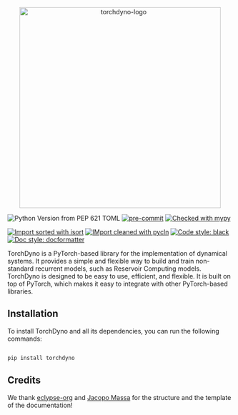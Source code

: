 <p align="center">
<picture>
    <source media="(prefers-color-scheme: dark)" srcset="https://raw.githubusercontent.com/vdecaro/torchdyno/refs/heads/main/docs/_static/images/logo_no_name.png?"><img width=450 alt="torchdyno-logo" src="https://raw.githubusercontent.com/vdecaro/torchdyno/refs/heads/main/docs/_static/images/logo_no_name.png"/>
</picture>
</p>

![Python Version from PEP 621 TOML](https://img.shields.io/python/required-version-toml?tomlFilePath=https%3A%2F%2Fraw.githubusercontent.com%2Feclypse-org%2Feclypse%2Fmain%2Fpyproject.toml)
[![pre-commit](https://img.shields.io/badge/pre--commit-enabled-brightgreen?logo=pre-commit&)](https://github.com/pre-commit/pre-commit)
[![Checked with mypy](http://www.mypy-lang.org/static/mypy_badge.svg)](http://mypy-lang.org/)

[![Import sorted with isort](https://img.shields.io/badge/isort-checked-brightgreen)](https://pycqa.github.io/isort/)
[![IMport cleaned with pycln](https://img.shields.io/badge/pycln-checked-brightgreen)](https://github.com/hadialqattan/pycln)
[![Code style: black](https://img.shields.io/badge/code%20style-black-black)](https://github.com/psf/black)
[![Doc style: docformatter](https://img.shields.io/badge/doc%20style-docformatter-black)](https://github.com/PyCQA/docformatter)

TorchDyno is a PyTorch-based library for the implementation of dynamical systems. It provides a simple and flexible way to build and train non-standard recurrent models, such as Reservoir Computing models. TorchDyno is designed to be easy to use, efficient, and flexible. It is built on top of PyTorch, which makes it easy to integrate with other PyTorch-based libraries.

## Installation

To install TorchDyno and all its dependencies, you can run the following commands:
```bash

pip install torchdyno

```

## Credits
We thank [eclypse-org](https://github.com/eclypse-org) and [Jacopo Massa](https://github.com/jacopo-massa) for the structure and the template of the documentation!